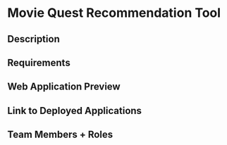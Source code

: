 # Movie Quest Recommendation Tool

## Description

## Requirements

## Web Application Preview

## Link to Deployed Applications

## Team Members + Roles